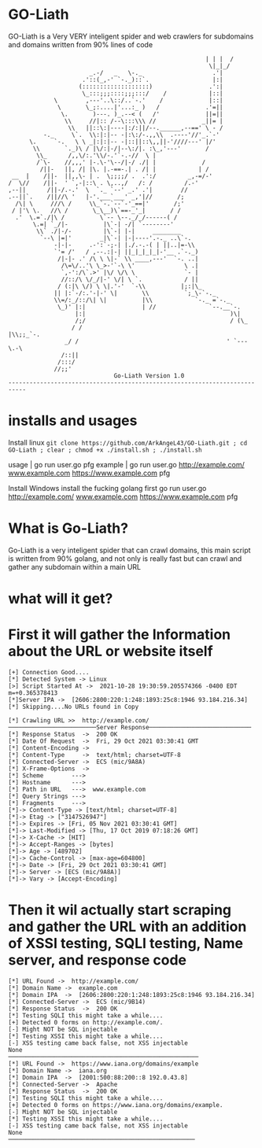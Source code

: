 # GO-Liath
GO-Liath is a Very VERY inteligent spider and web crawlers for subdomains and domains written from 90% lines of code


```
                                                        | | |  /
                                                         \|_|_/
                       _.-/   _   \-._                    .'|
                     .'::(_,-' `-._)::`.                  |:|
                    (:::::::::::::::::::)                .':|
                     \_:::;;;::::;;;:::/    /            |::|
             \        ,---'..\::/..`-.'    /             |::|
              \       \_;:....|'...:_ )   /             .'=||
               \.       )---. )_.--< (   /'             ||=||
                \\     //|:: /--\:::\\\ //             _||= |
                 \\   ||::\:|----|:/:||/--.______,--==' \ - /
          -._     \`.  \\:|:|-- -|:\:/-.,,\\  .----'//'_.`-'
      \.     `-.   \ \ _|:|:|-- -|::||::\,,||-'////---' |/'
       \\       `._)\ / |\/:|-/|--\:/|. :\_,'---'       /
        \\_      /,,\/:.'\\/-.'`-.-//  \ |
        /`\-    //,,,' |-.\-'\--/|-/ ./| |             /
         /||-   ||, /| |\. |.-==-.| . /| |            | /
 __  |    /||-  ||,,\- | .  \;;;;/ .  .':/         _,-=/-'
/  \//    /||-  ' `,-|::\ . \,..,/   /: /         /.-'
,--||      /||-/.-.'  \  `._ `--' _.' .'|        //
.--||`.    /||//\ '   |-'.___`___' _,'|//       /;
  /\| \     ///\ /     \\_`-.`--`-'_==|'       /;'
 / |'\ \.   //\ /       \_\__)\`==-_'_|       / /
  .'  \.=`./|\ /          \`-- \--._/_/------( /
       \.=| `_/|-          |\`-| -/| `--------'
        \\` ./|-/-         |\`-| |-|     ________
         `--\ |=|'        _|\`-| |-|----'.-._ ..\`-.
             -|-|-     .-':`-;-| |./.-.-( | ||..|=-\\
             `'= /'   / ,--.:|-| ||_|_|_|_|-'__ .`-._)
              /|-|- .' /\ \ \|-` \\ ____,---'  `-. ..|
               /\=\/..'\ \_>-'`-\ \'              \ .|
               `,-':/\`.>' |\/ \/\ \              `- |
               //::/\ \/_/|-' \/| \ `.            / ||
              / (:|\ \/) \ \|.'-'  `-\\          |;:|\_
             || |:`-/:.'-|-' \|       \\          `;_\-`-._
             \\=/:_/::/\| \|          |\\            `-._ =`-._
              \_)' |:|                | //               `--.__`-.
                   |:|                                         )\|
                   /;/                                         / (\_
                  / /                                         |\\;;_`-.
                _/ /                                          ' `---\.-\
               /::||       
              /:::/
             //;;'
                              Go-Liath Version 1.0
---------------------------------------------------------------------------

```

# installs and usages 

Install linux
`git clone https://github.com/ArkAngeL43/GO-Liath.git ; cd GO-Liath ; clear ; chmod +x ./install.sh ; ./install.sh `

usage   | go run user.go <http url> <domain> <https url> pfg
example | go run user.go http://example.com/ www.example.com https://www.example.com pfg

Install Windows 
install the fucking golang first
go run user.go http://example.com/ www.example.com https://www.example.com pfg



# What is Go-Liath?

Go-Liath is a very inteligent spider that can crawl domains, this main script is written from 90% golang, and not only is really fast but can crawl and gather any subdomain within a main URL

# what will it get? 

# First it will gather the Information about the URL or website itself 

```
[+] Connection Good....
[*] Detected System -> Linux
[>] Script Started At ->  2021-10-28 19:30:59.205574366 -0400 EDT m=+0.365378413
[*]Server IPA ->  [2606:2800:220:1:248:1893:25c8:1946 93.184.216.34]
[*] Skipping....No URLs found in Copy

[*] Crawling URL >>  http://example.com/
─────────────────────────Server Response─────────────────────────────
[*] Response Status  ->  200 OK
[*] Date Of Request  ->  Fri, 29 Oct 2021 03:30:41 GMT
[*] Content-Encoding ->  
[*] Content-Type     ->  text/html; charset=UTF-8
[*] Connected-Server ->  ECS (mic/9A8A)
[*] X-Frame-Options  ->  
[*] Scheme        --->  
[*] Hostname      --->  
[*] Path in URL   --->  www.example.com
[*] Query Strings --->  
[*] Fragments     --->  
[*]-> Content-Type -> [text/html; charset=UTF-8]
[*]-> Etag -> ["3147526947"]
[*]-> Expires -> [Fri, 05 Nov 2021 03:30:41 GMT]
[*]-> Last-Modified -> [Thu, 17 Oct 2019 07:18:26 GMT]
[*]-> X-Cache -> [HIT]
[*]-> Accept-Ranges -> [bytes]
[*]-> Age -> [489702]
[*]-> Cache-Control -> [max-age=604800]
[*]-> Date -> [Fri, 29 Oct 2021 03:30:41 GMT]
[*]-> Server -> [ECS (mic/9A8A)]
[*]-> Vary -> [Accept-Encoding]

```

# Then it wil actually start scraping and gather the URL with an addition of XSSI testing, SQLI testing, Name server, and response code 

```
[*] URL Found ->  http://example.com/
[*] Domain Name ->  example.com
[*] Domain IPA  ->  [2606:2800:220:1:248:1893:25c8:1946 93.184.216.34]
[*] Connected-Server ->  ECS (mic/9B14)
[*] Response Status  ->  200 OK
[*] Testing SQLI this might take a while....
[+] Detected 0 forms on http://example.com/.
[-] Might NOT be SQL injectable
[*] Testing XSSI this might take a while....
[-] XSS testing came back false, not XSS injectable
None
──────────────────────────────────────────────────────
[*] URL Found ->  https://www.iana.org/domains/example
[*] Domain Name ->  iana.org
[*] Domain IPA  ->  [2001:500:88:200::8 192.0.43.8]
[*] Connected-Server ->  Apache
[*] Response Status  ->  200 OK
[*] Testing SQLI this might take a while....
[+] Detected 0 forms on https://www.iana.org/domains/example.
[-] Might NOT be SQL injectable
[*] Testing XSSI this might take a while....
[-] XSS testing came back false, not XSS injectable
None
─────────────────────────────────────────────────────

```

